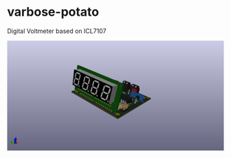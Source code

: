 # varbose-potato
Digital Voltmeter based on ICL7107

![img1](/voltmeter/ICL7107.png "Digital Voltmeter")

